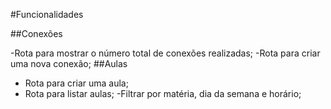 #Funcionalidades

##Conexões

-Rota para mostrar o número total de conexões realizadas;
-Rota para criar uma nova conexão;
##Aulas

- Rota para criar uma aula;
- Rota para listar aulas;
  -Filtrar por matéria, dia da semana e horário;

